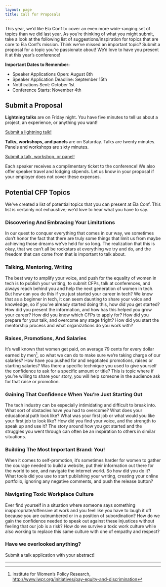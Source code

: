 ```yaml
---
layout: page
title: Call for Proposals
---
```



This year, we’d like Ela Conf to cover an even more wide-ranging set of topics than we did last year. As you’re thinking of what you might submit, take a look at the following list of suggestions/inspiration for topics that are core to Ela Conf’s mission. Think we’ve missed an important topic? Submit a proposal for a topic you’re passionate about! We’d love to have you present it at this year’s conference!


**Important Dates to Remember:**

* Speaker Applications Open: August 8th
* Speaker Application Deadline: September 15th
* Notifications Sent: October 1st
* Conference Starts: November 4th

## Submit a Proposal

**Lightning talks** are on Friday night. You have five minutes to tell us about a project, an experience, or anything you want!

<a href="https://docs.google.com/forms/d/e/1FAIpQLScetrZdNNU2LCCP93QlKjYalsHdajd6B-ALUhI1CcRRgh4--w/viewform?c=0&w=1" class="button button-large">Submit a lightning talk!</a>

**Talks, workshops, and panels** are on Saturday. Talks are twenty minutes. Panels and workshops are sixty minutes.

<a href="https://docs.google.com/forms/d/e/1FAIpQLSdfTwr2JICm1PBAl2Jox5DteARglR8GdJnPJu-CQKumPv_saA/viewform?c=0&w=1" class="button button-large">Submit a talk, workshop, or panel!</a>

Each speaker receives a complimentary ticket to the conference! We also offer speaker travel and lodging stipends. Let us know in your proposal if your employer does not cover these expenses.


## Potential CFP Topics

We've created a list of potential topics that you can present at Ela Conf. This list is certainly not exhaustive; we'd love to hear what you have to say.

### Discovering And Embracing Your Limitations

In our quest to conquer everything that comes in our way, we sometimes don’t honor the fact that there are truly some things that limit us from maybe achieving those dreams we’ve held for so long. The realization that this is okay, that we can’t all be rockstars at everything we try and do, and the freedom that can come from that is important to talk about.

### Talking, Mentoring, Writing

The best way to amplify your voice, and push for the equality of women in tech is to publish your writing, to submit CFPs, talk at conferences, and always reach behind you and help the next generation of women in tech. But how can you do this if you just started your career in tech? We know that as a beginner in tech, it can seem daunting to share your voice and knowledge, so if you've already started doing this, how did you get started? How did you present the information, and how has this helped you grow your career? How did you know which CFPs to apply for? How did you prepare for your talk, and overcome any stage fright? How did you start the mentorship process and what organizations do you work with?

### Raises, Promotions, And Salaries

It’s well known that women get paid, on average 79 cents for every dollar earned by men[^1], so what we can do to make sure we’re taking charge of our salaries? How have you pushed for and negotiated promotions, raises or starting salaries? Was there a specific technique you used to give yourself the confidence to ask for a specific amount or title? This is topic where if you’re willing to share your story, you will help someone in the audience ask for that raise or promotion.

### Gaining That Confidence When You’re Just Starting Out

The tech industry can be especially intimidating and difficult to break into. What sort of obstacles have you had to overcome? What does your educational path look like? What was your first job or what would you like your first job to look like? How did you find your voice, and the strength to speak up and use it? The story around how you got started and the struggles you went through can often be an inspiration to others in similar situations.

### Building The Most Important Brand: You!

When it comes to self-promotion, it’s sometimes harder for women to gather the courage needed to build a website, put their information out there for the world to see, and navigate the internet world. So how did you do it? What tools did you use to start publishing your writing, creating your online portfolio, ignoring any negative comments, and push the release button?

### Navigating Toxic Workplace Culture

Ever find yourself in a situation where someone says something inappropriate/offensive at work and you feel like you have to laugh it off because you are outnumbered or in a position of subordination? How do we gain the confidence needed to speak out against these injustices without feeling that our job is a risk? How do we survive a toxic work culture while also working to replace this same culture with one of empathy and respect?

<!--
### Management Styles For A Healthy, Happy Team

### Writing Inclusive And Welcoming Job Postings

-->

### Have we overlooked anything?

Submit a talk application with your abstract!

---

[^1]: Institute for Women’s Policy Research, <http://www.iwpr.org/initiatives/pay-equity-and-discrimination>


